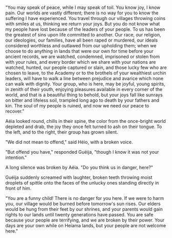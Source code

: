 "You may speak of peace, while I may speak of toil. You know joy, I know pain. Our worlds are vastly different; there is no way for you to know the suffering I have experienced. You travel through our villages throwing coins with smiles at us, thinking we return your joys. But you do not know what my people have lost because of the leaders of your people. To us has been the greatest of sins upon life committed to another. Our race, our religion, our ideologies, our families, have all been raped or murdered, our ideals considered worthless and outlawed from our upholding them; when we choose to do anything in lands that were our own for time before your ancient records, we are watched, condemned, imprisoned or stolen from with your rules, and every border which we share with your nations are watched, hunted, our people captured or slain, and those lucky few who are chosen to leave, to the Academy or to the brothels of your wealthiest urchin leaders, will have to walk a line between prejudice and avarice which none can walk with dignity. Your group, who is here, may be joyful, young spirits, in zenith of their youth, enjoying pleasures available in every corner of the world, and that is a beautiful thing to behold, but your joys fall like sunrays on bitter and lifeless soil, trampled long ago to death by your fathers and kin. The soul of my people is ruined, and now we need our peace to recover."

Aéia looked round, chills in their spine, the color from the once-bright world depleted and drab, the joy they once felt turned to ash on their tongue. To the left, and to the right, their group has grown silent. 

"We did not mean to offend," said Héio, with a broken voice. 

"But offend you have," responded Guéija, "though I know it was not your intention."

A long silence was broken by Aéia. "Do you think us in danger, here?"

Guéija suddenly screamed with laughter, broken teeth throwing moist droplets of spittle onto the faces of the unlucky ones standing directly in front of him. 

"You are a funny child! There is no danger for you here. If we were to harm you, our village would be burned before tomorrow's sun rises. Our elders would be hung from their feet by our shrines, and your parents would gain rights to our lands until twenty generations have passed. You are safe because your people are terrifying, and we are broken by their power. Your days are your own while on Heíama lands, but your people are not welcome here."

